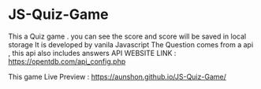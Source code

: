 # JS-Quiz-Game

This a Quiz game . you can see the score and score will be saved in local storage 
It is developed by vanila Javascript 
The Question comes from a api , this api also includes answers 
API WEBSITE LINK : https://opentdb.com/api_config.php


This game Live Preview :  https://aunshon.github.io/JS-Quiz-Game/

